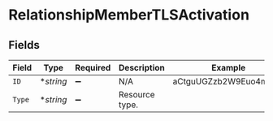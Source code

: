 # RelationshipMemberTLSActivation


## Fields

| Field                 | Type                  | Required              | Description           | Example               |
| --------------------- | --------------------- | --------------------- | --------------------- | --------------------- |
| `ID`                  | **string*             | :heavy_minus_sign:    | N/A                   | aCtguUGZzb2W9Euo4moOR |
| `Type`                | **string*             | :heavy_minus_sign:    | Resource type.        |                       |